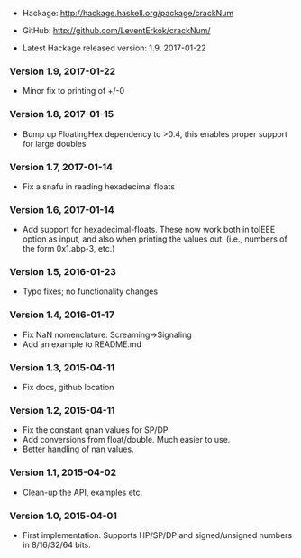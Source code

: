 * Hackage: <http://hackage.haskell.org/package/crackNum>
* GitHub:  <http://github.com/LeventErkok/crackNum/>

* Latest Hackage released version: 1.9, 2017-01-22

### Version 1.9, 2017-01-22

  * Minor fix to printing of +/-0

### Version 1.8, 2017-01-15

  * Bump up FloatingHex dependency to >0.4, this enables
    proper support for large doubles

### Version 1.7, 2017-01-14

  * Fix a snafu in reading hexadecimal floats

### Version 1.6, 2017-01-14

  * Add support for hexadecimal-floats. These now
    work both in toIEEE option as input, and also
    when printing the values out. (i.e., numbers
    of the form 0x1.abp-3, etc.)

### Version 1.5, 2016-01-23

  * Typo fixes; no functionality changes

### Version 1.4, 2016-01-17

  * Fix NaN nomenclature: Screaming->Signaling
  * Add an example to README.md

### Version 1.3, 2015-04-11
  
  * Fix docs, github location

### Version 1.2, 2015-04-11

  * Fix the constant qnan values for SP/DP
  * Add conversions from float/double. Much easier to use.
  * Better handling of nan values.

### Version 1.1, 2015-04-02
  
  * Clean-up the API, examples etc.

### Version 1.0, 2015-04-01

  * First implementation. Supports HP/SP/DP
    and signed/unsigned numbers in 8/16/32/64 bits.
